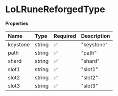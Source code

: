 # LoLRuneReforgedType

**Properties**

| Name     | Type   | Required | Description |
| :------- | :----- | :------- | :---------- |
| keystone | string | ✅       | "keystone"  |
| path     | string | ✅       | "path"      |
| shard    | string | ✅       | "shard"     |
| slot1    | string | ✅       | "slot1"     |
| slot2    | string | ✅       | "slot2"     |
| slot3    | string | ✅       | "slot3"     |

